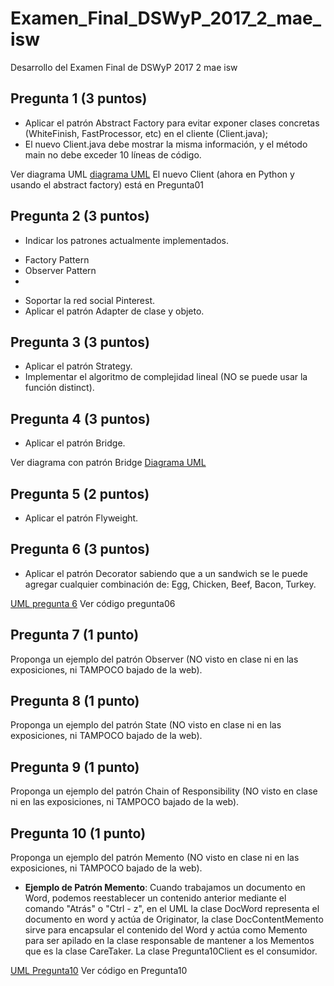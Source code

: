 # Examen_Final_DSWyP_2017_2_mae_isw
Desarrollo del Examen Final de DSWyP 2017 2 mae isw

## Pregunta 1 (3 puntos)
- Aplicar el patrón Abstract Factory para evitar exponer clases concretas (WhiteFinish, FastProcessor, etc) en el cliente (Client.java);
- El nuevo Client.java debe mostrar la misma información, y el método main no debe exceder 10 líneas de código.

Ver diagrama UML [diagrama UML](https://drive.google.com/open?id=1ialCoxl07sG1so0ZWkfvtlsDF5ejakLK)
El nuevo Client (ahora en Python y usando el abstract factory) está en Pregunta01

## Pregunta 2 (3 puntos)
- Indicar los patrones actualmente implementados.
* Factory Pattern
* Observer Pattern
* 

- Soportar la red social Pinterest.
- Aplicar el patrón Adapter de clase y objeto.

## Pregunta 3 (3 puntos)
- Aplicar el patrón Strategy.
- Implementar el algoritmo de complejidad lineal (NO se puede usar la función distinct).

## Pregunta 4 (3 puntos)
- Aplicar el patrón Bridge.

Ver diagrama con patrón Bridge [Diagrama UML](https://drive.google.com/open?id=1ddafh0OKTpUw0k56fJzEdLcAi6EaFNUc)

## Pregunta 5 (2 puntos)
- Aplicar el patrón Flyweight.

## Pregunta 6 (3 puntos)
- Aplicar el patrón Decorator sabiendo que a un sandwich se le puede agregar cualquier combinación de: Egg, Chicken, Beef, Bacon, Turkey.

[UML pregunta 6](https://drive.google.com/open?id=1XzartB99cBhRiWIrbkwVmkOSpg-EhQOa)
Ver código pregunta06

## Pregunta 7 (1 punto)
Proponga un ejemplo del patrón Observer (NO visto en clase ni en las exposiciones, ni TAMPOCO bajado de la web).

## Pregunta 8 (1 punto)
Proponga un ejemplo del patrón State (NO visto en clase ni en las exposiciones, ni TAMPOCO bajado de la web).

## Pregunta 9 (1 punto)
Proponga un ejemplo del patrón Chain of Responsibility (NO visto en clase ni en las exposiciones, ni TAMPOCO bajado de la web).

## Pregunta 10 (1 punto)
Proponga un ejemplo del patrón Memento (NO visto en clase ni en las exposiciones, ni TAMPOCO bajado de la web).

* __Ejemplo de Patrón Memento__: Cuando trabajamos un documento en Word, podemos reestablecer un contenido anterior mediante el comando "Atrás" o "Ctrl - z", en el UML la clase DocWord representa el documento en word y actúa de Originator, la clase DocContentMemento sirve para encapsular el contenido del Word y actúa como Memento para ser apilado en la clase responsable de mantener a los Mementos que es la clase CareTaker. La clase Pregunta10Client es el consumidor.

[UML Pregunta10](https://drive.google.com/open?id=1xAtr3R4-OtD4BMG7Bh_SOIxSpyM02vaH)
Ver código en Pregunta10
